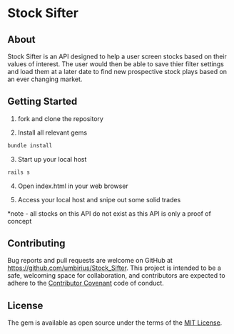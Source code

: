 # Stock Sifter

## About

Stock Sifter is an API designed to help a user screen stocks based on their values of interest. The user would then be able to save thier filter settings and load them at a later date to find new prospective stock plays based on an ever changing market.

## Getting Started

1. fork and clone the repository

2. Install all relevant gems 
```ruby 
bundle install
```
3. Start up your local host 
```ruby 
rails s 
``` 
4. Open index.html in your web browser

5. Access your local host and snipe out some solid trades

*note - all stocks on this API do not exist as this API is only a proof of concept

## Contributing

Bug reports and pull requests are welcome on GitHub at https://github.com/umbirius/Stock_Sifter. This project is intended to be a safe, welcoming space for collaboration, and contributors are expected to adhere to the [Contributor Covenant](http://contributor-covenant.org) code of conduct.

## License

The gem is available as open source under the terms of the [MIT License](https://opensource.org/licenses/MIT).
